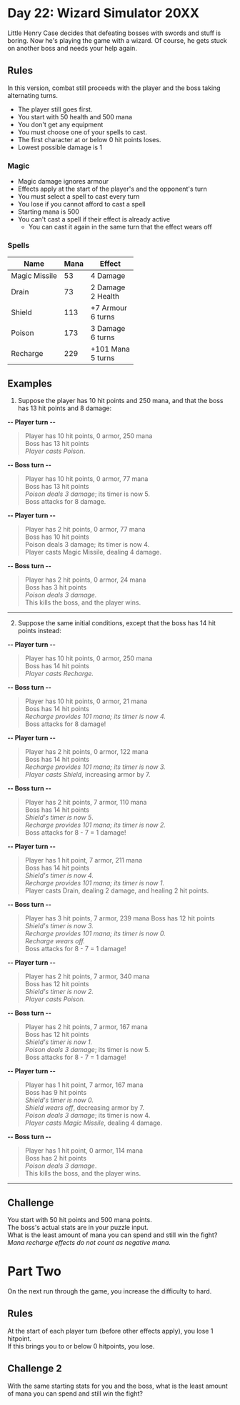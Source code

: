 # Day 22: Wizard Simulator 20XX

Little Henry Case decides that defeating bosses with swords and stuff is boring. Now he's playing the game with a wizard. Of course, he gets stuck on another boss and needs your help again.

## Rules

In this version, combat still proceeds with the player and the boss taking alternating turns.
* The player still goes first.
* You start with 50 health and 500 mana
* You don't get any equipment
* You must choose one of your spells to cast. 
* The first character at or below 0 hit points loses.
* Lowest possible damage is 1


### Magic

* Magic damage ignores armour
* Effects apply at the start of the player's and the opponent's turn
* You must select a spell to cast every turn
* You lose if you cannot afford to cast a spell
* Starting mana is 500
* You can't cast a spell if their effect is already active
    * You can cast it again in the same turn that the effect wears off

### Spells

| Name | Mana | Effect |
|------|------|--------|
| Magic Missile | 53 | 4 Damage |
| Drain | 73 | 2 Damage <br> 2 Health |
| Shield | 113 | +7 Armour <br> 6 turns |
| Poison | 173 | 3 Damage <br> 6 turns |
| Recharge | 229 | +101 Mana <br> 5 turns |

## Examples

1. Suppose the player has 10 hit points and 250 mana, and that the boss has 13 hit points and 8 damage:

**-- Player turn --**
> Player has 10 hit points, 0 armor, 250 mana <br>
Boss has 13 hit points <br>
*Player casts Poison*.

**-- Boss turn --**
> Player has 10 hit points, 0 armor, 77 mana <br>
Boss has 13 hit points <br>
*Poison deals 3 damage*; its timer is now 5. <br>
Boss attacks for 8 damage.

**-- Player turn --**
> Player has 2 hit points, 0 armor, 77 mana <br>
Boss has 10 hit points <br>
Poison deals 3 damage; its timer is now 4. <br>
Player casts Magic Missile, dealing 4 damage.

**-- Boss turn --**
> Player has 2 hit points, 0 armor, 24 mana <br>
Boss has 3 hit points <br>
*Poison deals 3 damage.* <br>
This kills the boss, and the player wins.
---

2. Suppose the same initial conditions, except that the boss has 14 hit points instead:

**-- Player turn --**
> Player has 10 hit points, 0 armor, 250 mana <br>
Boss has 14 hit points <br>
*Player casts Recharge.*

**-- Boss turn --**
> Player has 10 hit points, 0 armor, 21 mana <br>
Boss has 14 hit points <br>
*Recharge provides 101 mana; its timer is now 4.* <br>
Boss attacks for 8 damage!

**-- Player turn --**
> Player has 2 hit points, 0 armor, 122 mana <br>
Boss has 14 hit points <br>
*Recharge provides 101 mana; its timer is now 3.* <br>
*Player casts Shield*, increasing armor by 7.

**-- Boss turn --**
> Player has 2 hit points, 7 armor, 110 mana <br>
Boss has 14 hit points <br>
*Shield's timer is now 5*. <br>
*Recharge provides 101 mana; its timer is now 2.* <br>
Boss attacks for 8 - 7 = 1 damage!

**-- Player turn --**
> Player has 1 hit point, 7 armor, 211 mana <br>
Boss has 14 hit points <br>
*Shield's timer is now 4.* <br>
*Recharge provides 101 mana; its timer is now 1.* <br>
Player casts Drain, dealing 2 damage, and healing 2 hit points.

**-- Boss turn --**
> Player has 3 hit points, 7 armor, 239 mana
Boss has 12 hit points <br>
*Shield's timer is now 3.* <br>
*Recharge provides 101 mana; its timer is now 0.* <br>
*Recharge wears off.* <br>
Boss attacks for 8 - 7 = 1 damage! <br>

**-- Player turn --**
> Player has 2 hit points, 7 armor, 340 mana <br>
Boss has 12 hit points <br>
*Shield's timer is now 2.* <br>
*Player casts Poison.*

**-- Boss turn --**
> Player has 2 hit points, 7 armor, 167 mana <br>
Boss has 12 hit points <br>
*Shield's timer is now 1.* <br>
*Poison deals 3 damage*; its timer is now 5. <br>
Boss attacks for 8 - 7 = 1 damage!

**-- Player turn --**
> Player has 1 hit point, 7 armor, 167 mana <br>
Boss has 9 hit points <br>
*Shield's timer is now 0.* <br>
*Shield wears off*, decreasing armor by 7. <br>
*Poison deals 3 damage*; its timer is now 4. <br>
*Player casts Magic Missile*, dealing 4 damage.

**-- Boss turn --**
> Player has 1 hit point, 0 armor, 114 mana <br>
Boss has 2 hit points <br>
*Poison deals 3 damage*. <br>
This kills the boss, and the player wins.
---

## Challenge

You start with 50 hit points and 500 mana points. <br>
The boss's actual stats are in your puzzle input. <br>
What is the least amount of mana you can spend and still win the fight? <br>
*Mana recharge effects do not count as negative mana.*

# Part Two

On the next run through the game, you increase the difficulty to hard.

## Rules

At the start of each player turn (before other effects apply), you lose 1 hitpoint. <br>
If this brings you to or below 0 hitpoints, you lose.

## Challenge 2

With the same starting stats for you and the boss, what is the least amount of mana you can spend and still win the fight?